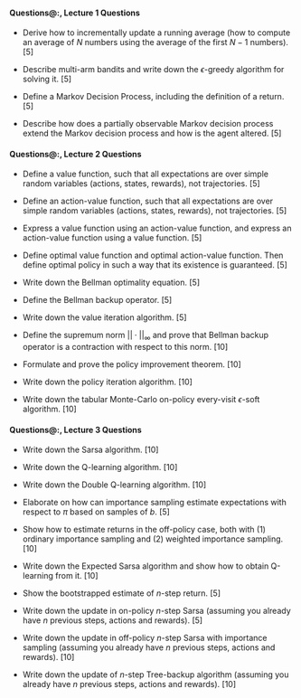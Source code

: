 #### Questions@:, Lecture 1 Questions
- Derive how to incrementally update a running average (how to compute
  an average of $N$ numbers using the average of the first $N-1$ numbers). [5]

- Describe multi-arm bandits and write down the $\epsilon$-greedy algorithm
  for solving it. [5]

- Define a Markov Decision Process, including the definition of a return. [5]

- Describe how does a partially observable Markov decision process extend the
  Markov decision process and how is the agent altered. [5]

#### Questions@:, Lecture 2 Questions
- Define a value function, such that all expectations are over simple random
  variables (actions, states, rewards), not trajectories. [5]

- Define an action-value function, such that all expectations are over simple
  random variables (actions, states, rewards), not trajectories. [5]

- Express a value function using an action-value function, and express an
  action-value function using a value function. [5]

- Define optimal value function and optimal action-value function. Then define
  optimal policy in such a way that its existence is guaranteed. [5]

- Write down the Bellman optimality equation. [5]

- Define the Bellman backup operator. [5]

- Write down the value iteration algorithm. [5]

- Define the supremum norm $||\cdot||_\infty$ and prove that Bellman backup
  operator is a contraction with respect to this norm. [10]

- Formulate and prove the policy improvement theorem. [10]

- Write down the policy iteration algorithm. [10]

- Write down the tabular Monte-Carlo on-policy every-visit $\epsilon$-soft algorithm. [10]

#### Questions@:, Lecture 3 Questions
- Write down the Sarsa algorithm. [10]

- Write down the Q-learning algorithm. [10]

- Write down the Double Q-learning algorithm. [10]

- Elaborate on how can importance sampling estimate expectations with
  respect to $\pi$ based on samples of $b$. [5]

- Show how to estimate returns in the off-policy case, both with (1) ordinary
  importance sampling and (2) weighted importance sampling. [10]

- Write down the Expected Sarsa algorithm and show how to obtain
  Q-learning from it. [10]

- Show the bootstrapped estimate of $n$-step return. [5]

- Write down the update in on-policy $n$-step Sarsa (assuming you already
  have $n$ previous steps, actions and rewards). [5]

- Write down the update in off-policy $n$-step Sarsa with importance
  sampling (assuming you already have $n$ previous steps, actions and rewards). [10]

- Write down the update of $n$-step Tree-backup algorithm (assuming you already
  have $n$ previous steps, actions and rewards). [10]
